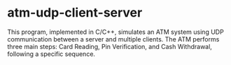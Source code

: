 # atm-udp-client-server
This program, implemented in C/C++, simulates an ATM system using UDP communication between a server and multiple clients. The ATM performs three main steps: Card Reading, Pin Verification, and Cash Withdrawal, following a specific sequence.
